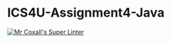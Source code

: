 # ICS4U-Assignment4-Java
[![Mr Coxall's Super Linter](https://github.com/Yiyun-Qin/ICS4U-Assignment4-Java/workflows/Mr%20Coxall's%20Super%20Linter/badge.svg)](https://github.com/Yiyun-Qin/ICS4U-Assignment4-Java/actions/)
